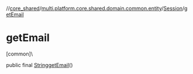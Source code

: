 //[core_shared](../../../index.md)/[multi.platform.core.shared.domain.common.entity](../index.md)/[Session](index.md)/[getEmail](get-email.md)

# getEmail

[common]\

public final [String](https://docs.oracle.com/javase/8/docs/api/java/lang/String.html)[getEmail](get-email.md)()
